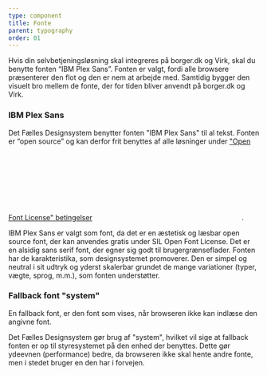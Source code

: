 ```yaml
---
type: component
title: Fonte
parent: typography
order: 01
---
```


<p>Hvis din selvbetjeningsløsning skal integreres på borger.dk og Virk, skal du benytte fonten “IBM Plex Sans”. Fonten er valgt, fordi alle browsere præsenterer den flot og den  er nem at arbejde med. Samtidig bygger den visuelt bro mellem de fonte, der for tiden bliver anvendt på borger.dk og Virk.</p>

<h3 class="h5">IBM Plex Sans</h3>
<p>Det Fælles Designsystem benytter fonten "IBM Plex Sans" til al tekst. Fonten er “open source” og kan derfor frit benyttes af alle løsninger under <a href="https://scripts.sil.org/cms/scripts/page.php?site_id=nrsi&id=OFL_web" class="icon-link">"Open Font License" betingelser<svg class="icon-svg" focusable="false" aria-hidden="false" tabindex="-1"><use xlink:href="#open-in-new"></use></svg></a>.</p>
<p>IBM Plex Sans er valgt som font, da det er en æstetisk og læsbar open source font, der kan anvendes gratis under SIL Open Font License. Det er en alsidig sans serif font, der egner sig godt til brugergrænseflader. Fonten har de karakteristika, som designsystemet promoverer. Den er simpel og neutral i sit udtryk og yderst skalerbar grundet de mange variationer (typer, vægte, sprog, m.m.), som fonten understøtter.</p>

<h3 class="h5">Fallback font "system"</h3>
<p>En fallback font, er den font som vises, når browseren ikke kan indlæse den angivne font.</p>
<p>Det Fælles Designsystem gør brug af "system", hvilket vil sige at fallback fonten er op til styresystemet på den enhed der benyttes. Dette gør ydeevnen (performance) bedre, da browseren ikke skal hente andre fonte, men i stedet bruger en den har i forvejen.</p>
